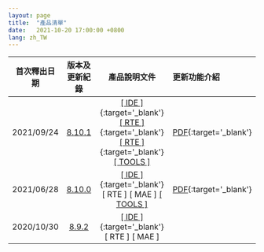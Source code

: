 ```yaml
---
layout: page
title:  "產品清單"
date:   2021-10-20 17:00:00 +0800
lang: zh_TW
---
```



|首次釋出日期|版本及更新紀錄|產品說明文件|更新功能介紹|
|:-:|:-:|:-:|:-|
|2021/09/24|[8.10.1](UPDATE/8.10.1.html)|[[ IDE ]](/doc/IDE_8.10.0/zh-Hant/index.html){:target='_blank'} [[ RTE ]](/doc/RTE_8.10.0/zh-Hant/index.html){:target='_blank'} [[ RTE ]](/doc/MAE_8.10.0/zh-Hant/mae.html){:target='_blank'} [[ TOOLS ]](TOOLS/README.html)|[PDF](Doc/Release8.10.1-20210924.pdf){:target='_blank'}|
|2021/06/28|[8.10.0](UPDATE/8.10.0.html)|[[ IDE ]](/doc/IDE_8.10.0/zh-Hant/index.html){:target='_blank'} [ RTE ]  [ MAE ] [[ TOOLS ]](TOOLS/README.html)|[PDF](Doc/Release8.10.0-20210913.pdf){:target='_blank'}|
|2020/10/30|[8.9.2](UPDATE/8.9.2.html)|[[ IDE ]](/library/8.9.2/index.html){:target='_blank'} [ RTE ]  [ MAE ]||
